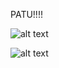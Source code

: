 PATU!!!!









![alt text](http://users.metropolia.fi/~niklasto/Git/Kuvat/Lukkari.png "Lukkari")


![alt text](http://users.metropolia.fi/~niklasto/Git/Kuvat/Luokka.png "Luokka")
